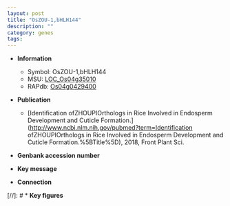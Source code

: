 ```yaml
---
layout: post
title: "OsZOU-1,bHLH144"
description: ""
category: genes
tags: 
---
```


* **Information**  
    + Symbol: OsZOU-1,bHLH144  
    + MSU: [LOC_Os04g35010](http://rice.plantbiology.msu.edu/cgi-bin/ORF_infopage.cgi?orf=LOC_Os04g35010)  
    + RAPdb: [Os04g0429400](http://rapdb.dna.affrc.go.jp/viewer/gbrowse_details/irgsp1?name=Os04g0429400)  

* **Publication**  
    + [Identification ofZHOUPIOrthologs in Rice Involved in Endosperm Development and Cuticle Formation.](http://www.ncbi.nlm.nih.gov/pubmed?term=Identification ofZHOUPIOrthologs in Rice Involved in Endosperm Development and Cuticle Formation.%5BTitle%5D), 2018, Front Plant Sci.

* **Genbank accession number**  

* **Key message**  

* **Connection**  

[//]: # * **Key figures**  


